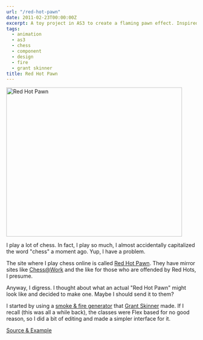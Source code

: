 ```yaml
---
url: "/red-hot-pawn"
date: 2011-02-23T00:00:00Z
excerpt: A toy project in AS3 to create a flaming pawn effect. Inspired by the chess website, Red Hot Pawn.
tags:
  - animation
  - as3
  - chess
  - component
  - design
  - fire
  - grant skinner
title: Red Hot Pawn
---
```


<img width="465" height="395" layout="responsive" src="//labs.tomasino.org/assets/images/redhotpawn.jpg" alt="Red Hot Pawn"></img>

I play a lot of chess. In fact, I play so much, I almost accidentally
capitalized the word "chess" a moment ago. Yup, I have a problem.

The site where I play chess online is called [Red Hot Pawn][1]. They
have mirror sites like [Chess@Work][] and the like for those who are
offended by Red Hots, I presume.

Anyway, I digress. I thought about what an actual "Red Hot Pawn" might
look like and decided to make one. Maybe I should send it to them?

I started by using a [smoke & fire generator][] that [Grant Skinner][]
made. If I recall (this was all a while back), the classes were Flex
based for no good reason, so I did a bit of editing and made a simpler
interface for it.

[Source & Example][]

  [1]: //www.redhotpawn.com "Red Hot Pawn"
  [Chess@Work]: //www.chessatwork.com "Chess@Work"
  [smoke & fire generator]: //gskinner.com/blog/archives/2007/11/fire_effect_com.html
    "Fire Effect Component"
  [Grant Skinner]: //gskinner.com/blog "Grant Skinner"
  [Source & Example]: //github.com/jamestomasino/redhotpawn/
    "Source & Example"
